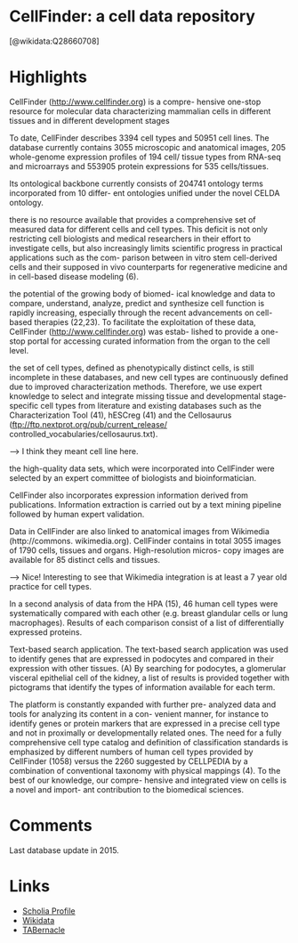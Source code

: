 
CellFinder: a cell data repository
==================================
  
  [@wikidata:Q28660708]  

# Highlights

CellFinder (http://www.cellfinder.org) is a compre- hensive one-stop resource for molecular data characterizing mammalian cells in different tissues and in different development stages

To date, CellFinder describes 3394 cell types and 50951 cell lines. The database currently contains 3055 microscopic and anatomical images, 205 whole-genome expression profiles of 194 cell/ tissue types from RNA-seq and microarrays and 553905 protein expressions for 535 cells/tissues.

Its ontological backbone currently consists of 204741 ontology terms incorporated from 10 differ- ent ontologies unified under the novel CELDA ontology.

there is no resource available that provides a comprehensive set of measured data for different cells and cell types. This deficit is not only restricting cell biologists and medical researchers in their effort to investigate cells, but also increasingly limits scientific progress in practical applications such as the com- parison between in vitro stem cell-derived cells and their supposed in vivo counterparts for regenerative medicine and in cell-based disease modeling (6).

the potential of the growing body of biomed- ical knowledge and data to compare, understand, analyze, predict and synthesize cell function is rapidly increasing, especially through the recent advancements on cell-based therapies (22,23). To facilitate the exploitation of these data, CellFinder (http://www.cellfinder.org) was estab- lished to provide a one-stop portal for accessing curated information from the organ to the cell level.

the set of cell types, defined as phenotypically distinct cells, is still incomplete in these databases, and new cell types are continuously defined due to improved characterization methods. Therefore, we use expert knowledge to select and integrate missing tissue and developmental stage-specific cell types from literature and existing databases such as the Characterization Tool (41), hESCreg (41) and the Cellosaurus (ftp://ftp.nextprot.org/pub/current_release/ controlled_vocabularies/cellosaurus.txt).

--> I think they meant cell line here.

the high-quality data sets, which were incorporated into CellFinder were selected by an expert committee of biologists and bioinformatician.

CellFinder also incorporates expression information derived from publications. Information extraction is carried out by a text mining pipeline followed by human expert validation.

Data in CellFinder are also linked to anatomical images from Wikimedia (http://commons. wikimedia.org). CellFinder contains in total 3055 images of 1790 cells, tissues and organs. High-resolution micros- copy images are available for 85 distinct cells and tissues.

--> Nice! Interesting to see that Wikimedia integration is at least a 7 year old practice for cell types.

In a second analysis of data from the HPA (15), 46 human cell types were systematically compared with each other (e.g. breast glandular cells or lung macrophages). Results of each comparison consist of a list of differentially expressed proteins.

Text-based search application. The text-based search application was used to identify genes that are expressed in podocytes and compared in their expression with other tissues. (A) By searching for podocytes, a glomerular visceral epithelial cell of the kidney, a list of results is provided together with pictograms that identify the types of information available for each term.

The platform is constantly expanded with further pre- analyzed data and tools for analyzing its content in a con- venient manner, for instance to identify genes or protein
markers that are expressed in a precise cell type and not in proximally or developmentally related ones. The need for a fully comprehensive cell type catalog and definition of classification standards is emphasized by different numbers of human cell types provided by CellFinder (1058) versus the 2260 suggested by CELLPEDIA by a combination of conventional taxonomy with physical mappings (4). To the best of our knowledge, our compre- hensive and integrated view on cells is a novel and import- ant contribution to the biomedical sciences.


# Comments

Last database update in 2015.

# Links
  
 * [Scholia Profile](https://scholia.toolforge.org/work/Q28660708)  
 * [Wikidata](https://www.wikidata.org/wiki/Q28660708)  
 * [TABernacle](https://tabernacle.toolforge.org/?#/tab/manual/Q28660708/P921%3BP4510)  
